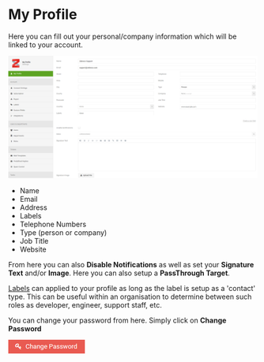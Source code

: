 # My Profile

Here you can fill out your personal/company information which will be linked to your account.

![myprofile01](/images/profile/myprofile01.png "My Profile Page")

* Name
* Email
* Address
* Labels
* Telephone Numbers
* Type (person or company)
* Job Title
* Website

From here you can also **Disable Notifications** as well as set your **Signature Text** and/or **Image**. Here you can also setup a **PassThrough Target**.

[Labels](?file=Labels.md) can applied to your profile as long as the label is setup as a 'contact' type. This can be useful within an organisation to determine between such roles as developer, engineer, support staff, etc.

You can change your password from here. Simply click on **Change Password**

![myprofile02](/images/profile/myprofile02.png "Change Password Button")
